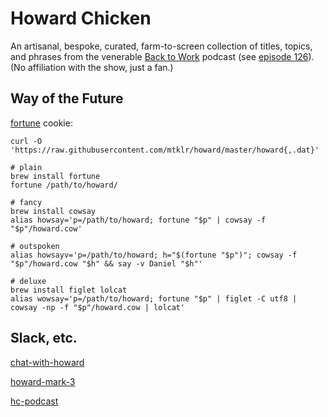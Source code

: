 # Howard Chicken

An artisanal, bespoke, curated, farm-to-screen collection of titles, topics, and phrases from the venerable [Back to Work](http://5by5.tv/b2w) podcast (see [episode 126](http://5by5.tv/b2w/126)). (No affiliation with the show, just a fan.)

## Way of the Future

[fortune](https://en.wikipedia.org/wiki/Fortune_%28Unix%29) cookie:

```console
curl -O 'https://raw.githubusercontent.com/mtklr/howard/master/howard{,.dat}'

# plain
brew install fortune
fortune /path/to/howard/

# fancy
brew install cowsay
alias howsay='p=/path/to/howard; fortune "$p" | cowsay -f "$p"/howard.cow'

# outspoken
alias howsayv='p=/path/to/howard; h="$(fortune "$p")"; cowsay -f "$p"/howard.cow "$h" && say -v Daniel "$h"'

# deluxe
brew install figlet lolcat
alias wowsay='p=/path/to/howard; fortune "$p" | figlet -C utf8 | cowsay -np -f "$p"/howard.cow | lolcat'
```

## Slack, etc.

[chat-with-howard](https://github.com/shoesandsocks/chat-with-howard)

[howard-mark-3](https://github.com/shoesandsocks/howard-mark-2)

[hc-podcast](https://github.com/shoesandsocks/hc-podcast)
